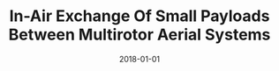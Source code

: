 ---
title: "In-Air Exchange Of Small Payloads Between Multirotor Aerial Systems"
date: 2018-01-01
venue: "Proceedings of the 2018 International Symposium on Experimental Robotics, ISER 2018, Buenos Aires, Argentina, November 5-8, 2018"
paperurl: https://doi.org/10.1007/978-3-030-33950-0_44
authors: "Ajay Shankar, Sebastian G Elbaum and Carrick Detweiler"
awards: ""
---